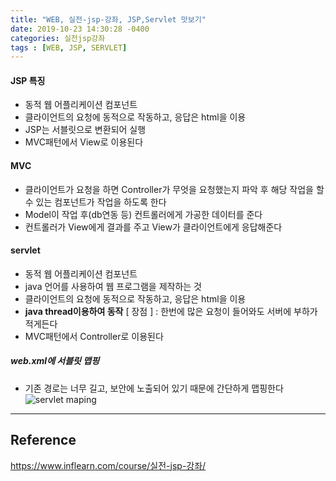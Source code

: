```yaml
---
title: "WEB, 실전-jsp-강좌, JSP,Servlet 맛보기"
date: 2019-10-23 14:30:28 -0400
categories: 실전jsp강좌
tags : [WEB, JSP, SERVLET]
---
```


#### JSP 특징
- 동적 웹 어플리케이션 컴포넌트
- 클라이언트의 요청에 동적으로 작동하고, 응답은 html을 이용
- JSP는 서블릿으로 변환되어 실행
- MVC패턴에서 View로 이용된다

#### MVC
- 클라이언트가 요청을 하면 Controller가 무엇을 요청했는지 파악 후 해당 작업을 할 수 있는 컴포넌트가 작업을 하도록 한다
- Model이 작업 후(db연동 등) 컨트롤러에게 가공한 데이터를 준다
- 컨트롤러가 View에게 결과를 주고 View가 클라이언트에게 응답해준다

#### servlet
- 동적 웹 어플리케이션 컴포넌트
- java 언어를 사용하여 웹 프로그램을 제작하는 것
- 클라이언트의 요청에 동적으로 작동하고, 응답은 html을 이용
- <b>java thread이용하여 동작</b>
[ 장점 ] : 한번에 많은 요청이 들어와도 서버에 부하가 적게든다
- MVC패턴에서 Controller로 이용된다

##### web.xml에 서블릿 맵핑
- 기존 경로는 너무 길고, 보안에 노출되어 있기 때문에 간단하게 맵핑한다
![servlet maping](https://user-images.githubusercontent.com/55946791/67361118-b879ae00-f5a2-11e9-8352-d4e302944403.JPG)



---
## Reference

<https://www.inflearn.com/course/실전-jsp-강좌/>
